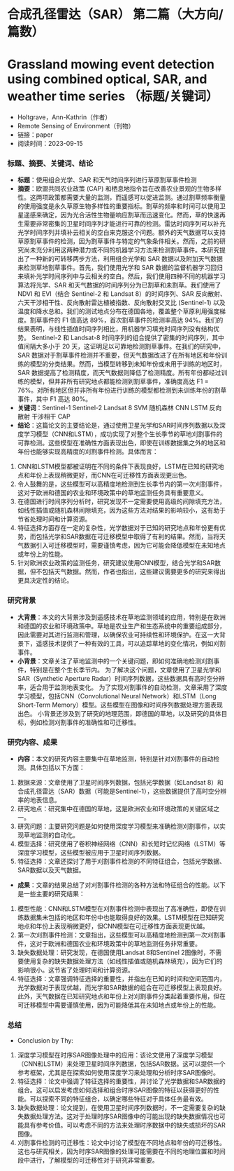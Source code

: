 # 合成孔径雷达（SAR） 第二篇（大方向/篇数）
# Grassland mowing event detection using combined optical, SAR, and weather time series （标题/关键词）
- Holtgrave，Ann-Kathrin（作者）
- Remote Sensing of Environment（刊物）
- 链接：paper
- 阅读时间：2023-09-15

### 标题、摘要、关键词、结论
- **标题**：使用组合光学、SAR 和天气时间序列进行草原割草事件检测
- **摘要**：欧盟共同农业政策 (CAP) 和栖息地指令旨在改善农业景观的生物多样性。这两项政策都需要大量的监测，而遥感可以促进监测。通过割草频率衡量的使用强度是永久草原生物多样性的重要指标。割草的频率和时间可以使用卫星遥感来确定，因为光合活性生物量响应割草而迅速变化。然而，草的快速再生需要非常密集的卫星时间序列才能进行可靠的检测。雷达时间序列可以补充光学时间序列并填补云相关的空白来克服这个问题。额外的天气数据可以支持草原割草事件的检测，因为割草事件与特定的气象条件相关。然而，之前的研究尚未充分利用这两种潜力或不同的机器学习方法来检测割草事件。本研究提出了一种新的可转移两步方法，利用组合光学和 SAR 数据以及附加天气数据来检测草地割草事件。首先，我们使用光学和 SAR 数据的监督机器学习回归来填补光学时间序列中与云相关的空白。然后，我们使用四种不同的机器学习算法将光学、SAR 和天气数据的时间序列分为已割草和未割草。我们使用了 NDVI 和 EVI（结合 Sentinel-2 和 Landsat 8）的时间序列、SAR 反向散射、六天干涉相干性、反向散射雷达植被指数、反向散射交叉比 (Sentinel-1) 以及温度和降水总和。我们的测试地点分布在德国各地，覆盖整个草原利用强度梯度。割草事件的 F1 值高达 89%，首次割草事件的检测率高达 94%。我们的结果表明，与线性插值时间序列相比，用机器学习填充时间序列没有结构优势。 Sentinel-2 和 Landsat-8 时间序列的组合提供了密集的时间序列，其中值间隔大多小于 20 天，这证明足以可靠地检测割草事件。在我们的研究中，SAR 数据对于割草事件检测并不重要，但天气数据改进了在所有地区和年份训练的模型的分类结果。然而，当模型转移到未知年份或未用于训练的地区时，SAR 数据提高了检测精度，而天气数据则降低了检测精度。所有年份都经过训练的模型，但并非所有研究地点都能检测到割草事件，准确度高达 F1 = 76%。对所有地区但并非所有年份进行训练的模型都检测到未训练年份的割草事件，其中 F1 高达 80%。
- **关键词**：Sentinel-1 Sentinel-2 Landsat 8 SVM 随机森林 CNN LSTM 反向散射 干涉相干 CAP
- **结论**：这篇论文的主要结论是，通过使用卫星光学和SAR时间序列数据以及深度学习模型（CNN和LSTM），成功实现了对整个生长季节的草地刈割事件的可靠检测。这些模型在准确性方面表现出色，即使在训练数据集之外的地区和年份也能够实现高精度的刈割事件检测。具体而言：  
1. CNN和LSTM模型都被证明在不同的条件下表现良好，LSTM在已知的研究地点和年份上表现稍微更好，而CNN在可迁移性方面表现更出色。  
2. 令人鼓舞的是，这些模型可以高精度地检测到生长季节内的第一次刈割事件，这对于欧洲和德国的农业和环境政策中的草地监测任务具有重要意义。  
3. 在德国进行时间序列分析时，研究发现不一定需要使用高级的间隙填充方法，如线性插值或随机森林间隙填充，因为这些方法对结果的影响较小，这有助于节省处理时间和计算资源。  
4. 特征选择方面存在一定的复杂性，光学数据对于已知的研究地点和年份更有优势，而包括光学和SAR数据在可迁移模型中取得了有利的结果。然而，当将天气数据引入可迁移模型时，需要谨慎考虑，因为它可能会降低模型在未知地点或年份上的性能。  
5. 针对欧洲农业政策的监测任务，研究建议使用CNN模型，结合光学和SAR数据，但不包括天气数据。然而，作者也指出，这些建议需要更多的研究来得出更具决定性的结论。  

### 研究背景
- **大背景**：本文的大背景涉及到遥感技术在草地监测领域的应用，特别是在欧洲和德国的农业和环境政策中。草地是农业生产和生态系统中的重要组成部分，因此需要对其进行监测和管理，以确保农业可持续性和环境保护。在这一大背景下，遥感技术提供了一种有效的工具，可以追踪草地的变化情况，例如刈割事件。
- **小背景**：文章关注了草地监测中的一个关键问题，即如何准确地检测刈割事件，特别是在整个生长季节内。
为了解决这个问题，文章使用了卫星光学和SAR（Synthetic Aperture Radar）时间序列数据，这些数据具有高时空分辨率，适合用于监测地表变化。
为了实现刈割事件的自动检测，文章采用了深度学习模型，包括CNN（Convolutional Neural Network）和LSTM（Long Short-Term Memory）模型。这些模型在图像和时间序列数据处理方面表现出色。
小背景还涉及到了研究的地理范围，即德国的草地，以及研究的具体目标，例如检测刈割事件的准确性和可迁移性。  

### 研究内容、成果
- **内容**：本文的研究内容主要集中在草地监测，特别是针对刈割事件的自动检测。具体包括以下方面：

1. 数据来源：文章使用了卫星时间序列数据，包括光学数据（如Landsat 8）和合成孔径雷达（SAR）数据（可能是Sentinel-1），这些数据提供了高时空分辨率的地表信息。  
2. 研究地点：研究集中在德国的草地，这是欧洲农业和环境政策的关键区域之一。  
3. 研究问题：主要研究问题是如何使用深度学习模型来准确检测刈割事件，以实现草地监测的自动化。  
4. 模型选择：研究使用了卷积神经网络（CNN）和长短时记忆网络（LSTM）等深度学习模型，这些模型被应用于卫星时间序列数据。  
5. 特征选择：文章还探讨了用于刈割事件检测的不同特征组合，包括光学数据、SAR数据以及天气数据。
   
- **成果**：文章的结果总结了对刈割事件检测的各种方法和特征组合的性能。以下是一些主要的研究结果：

1. 模型性能：CNN和LSTM模型在刈割事件检测中表现出了高准确性，即使在训练数据集未包括的地区和年份中也能取得良好的效果。LSTM模型在已知研究地点和年份上表现稍微更好，但CNN模型在可迁移性方面表现更优越。  
2. 第一次刈割事件检测：文章指出，这些模型可以高精度地检测到第一次刈割事件，这对于欧洲和德国农业和环境政策中的草地监测任务非常重要。  
3. 缺失数据处理：研究发现，在德国使用Landsat 8和Sentinel 2图像时，不需要使用复杂的缺失数据处理方法（如线性插值或随机森林填充），因为它们的影响很小。这节省了处理时间和计算资源。  
4. 特征选择：文章强调特征选择的重要性，并指出在已知的时间和空间范围内，光学数据对于表现优越，而光学和SAR数据的组合在可迁移模型上表现良好。此外，天气数据在已知研究地点和年份上对刈割事件分类起着重要作用，但在可迁移模型中需要谨慎使用，因为可能降低其在未知地点或年份上的性能。  

### 总结
- Conclusion by Thy:
1. 深度学习模型在时序SAR图像处理中的应用：该论文使用了深度学习模型（CNN和LSTM）来处理卫星时间序列数据，包括SAR数据。这可以提供一个参考框架，尤其是在探索如何使用深度学习来处理和分析时序SAR图像时。  
2. 特征选择：论文中强调了特征选择的重要性，并讨论了光学数据和SAR数据的组合。这可以启发考虑如何选择和组合时序SAR图像的特征以获得更好的性能。可以探索不同的特征组合，以确定哪些特征对于具体任务最有效。  
3. 缺失数据处理：论文提到，在使用卫星时间序列数据时，不一定需要复杂的缺失数据处理方法。这对于处理时序SAR图像中的可能出现的缺失数据情况也可能具有参考价值。可以考虑不同的方法来处理时序数据中的缺失或损坏的SAR图像。  
4. 刈割事件检测的可迁移性：论文中讨论了模型在不同地点和年份的可迁移性。这也与研究相关，因为时序SAR图像的处理可能需要在不同的地理位置和时间段中进行，了解模型的可迁移性对于研究非常重要。

